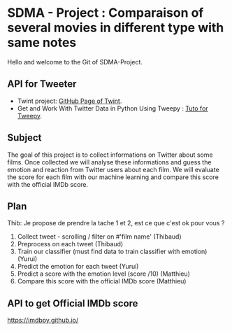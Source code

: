 # SDMA - Project : Comparaison of several movies in different type with same notes
Hello and welcome to the Git of SDMA-Project. 

## API for Tweeter

- Twint project: [GitHub Page of Twint](https://github.com/twintproject/twint).
- Get and Work With Twitter Data in Python Using Tweepy : [Tuto for Tweepy](https://www.earthdatascience.org/courses/earth-analytics-python/using-apis-natural-language-processing-twitter/get-and-use-twitter-data-in-python/).


## Subject 

The goal of this project is to collect informations on Twitter about some films. Once collected we will analyse these informations and guess the emotion and reaction from Twitter users about each film. We will evaluate the score for each film with our machine learning and compare this score with the official IMDb score.


## Plan
Thib: Je propose de prendre la tache 1 et 2, est ce que c'est ok pour vous ? 

1. Collect tweet - scrolling / filter on #'film name' (Thibaud)
2. Preprocess on each tweet (Thibaud)
3. Train our classifier (must find data to train classifier with emotion) (Yurui)
4. Predict the emotion for each tweet (Yurui)
5. Predict a score with the emotion level (score /10) (Matthieu)
6. Compare this score with the official IMDb score (Matthieu)


## API to get Official IMDb score
https://imdbpy.github.io/

